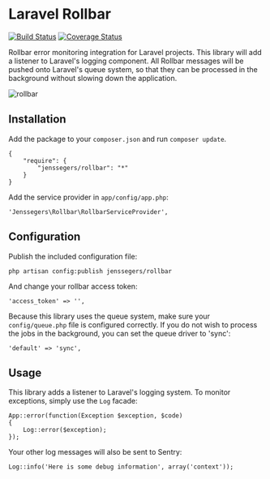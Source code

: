 Laravel Rollbar
===============

[![Build Status](http://img.shields.io/travis/jenssegers/laravel-rollbar.svg)](https://travis-ci.org/jenssegers/laravel-rollbar) [![Coverage Status](http://img.shields.io/coveralls/jenssegers/laravel-rollbar.svg)](https://coveralls.io/r/jenssegers/laravel-rollbar)

Rollbar error monitoring integration for Laravel projects. This library will add a listener to Laravel's logging component. All Rollbar messages will be pushed onto Laravel's queue system, so that they can be processed in the background without slowing down the application.

![rollbar](https://d37gvrvc0wt4s1.cloudfront.net/static/img/features-dashboard1.png?ts=1361907905)

Installation
------------

Add the package to your `composer.json` and run `composer update`.

    {
        "require": {
            "jenssegers/rollbar": "*"
        }
    }

Add the service provider in `app/config/app.php`:

    'Jenssegers\Rollbar\RollbarServiceProvider',

Configuration
-------------

Publish the included configuration file:

    php artisan config:publish jenssegers/rollbar

And change your rollbar access token:

    'access_token' => '',

Because this library uses the queue system, make sure your `config/queue.php` file is configured correctly. If you do not wish to process the jobs in the background, you can set the queue driver to 'sync':

    'default' => 'sync',

Usage
-----

This library adds a listener to Laravel's logging system. To monitor exceptions, simply use the `Log` facade:

    App::error(function(Exception $exception, $code)
    {
        Log::error($exception);
    });

Your other log messages will also be sent to Sentry:

    Log::info('Here is some debug information', array('context'));
